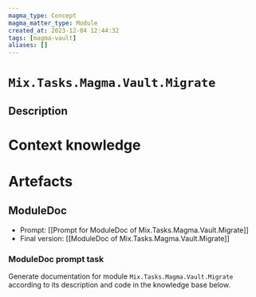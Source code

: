 ```yaml
---
magma_type: Concept
magma_matter_type: Module
created_at: 2023-12-04 12:44:32
tags: [magma-vault]
aliases: []
---
```

# `Mix.Tasks.Magma.Vault.Migrate`

## Description

<!--
What is a `Mix.Tasks.Magma.Vault.Migrate`?

Your knowledge about the module, i.e. facts, problems and properties etc.
-->


# Context knowledge

<!--
This section should include background knowledge needed for the model to create a proper response, i.e. information it does not know either because of the knowledge cut-off date or unpublished knowledge.

Write it down right here in a subsection or use a transclusion. If applicable, specify source information that the model can use to generate a reference in the response.
-->




# Artefacts

## ModuleDoc

- Prompt: [[Prompt for ModuleDoc of Mix.Tasks.Magma.Vault.Migrate]]
- Final version: [[ModuleDoc of Mix.Tasks.Magma.Vault.Migrate]]

### ModuleDoc prompt task

Generate documentation for module `Mix.Tasks.Magma.Vault.Migrate` according to its description and code in the knowledge base below.

